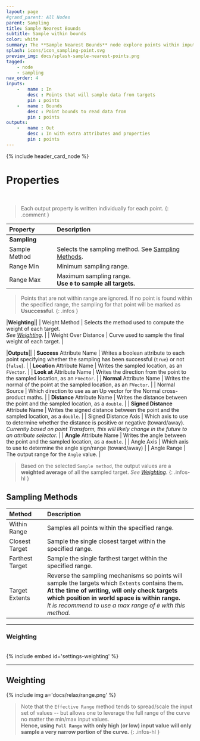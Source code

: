 ```yaml
---
layout: page
#grand_parent: All Nodes
parent: Sampling
title: Sample Nearest Bounds
subtitle: Sample within bounds
color: white
summary: The **Sample Nearest Bounds** node explore points within input bounds.
splash: icons/icon_sampling-point.svg
preview_img: docs/splash-sample-nearest-points.png
tagged: 
    - node
    - sampling
nav_order: 4
inputs:
    -   name : In
        desc : Points that will sample data from targets
        pin : points
    -   name : Bounds
        desc : Point bounds to read data from
        pin : points
outputs:
    -   name : Out
        desc : In with extra attributes and properties
        pin : points
---
```


{% include header_card_node %}

# Properties
<br>

> Each output property is written individually for each point.
{: .comment }

| Property       | Description          |
|:-------------|:------------------|
|**Sampling**||
| Sample Method          | Selects the sampling method. See [Sampling Methods](#sampling-methods). |
| Range Min          | Minimum sampling range. |
| Range Max          | Maximum sampling range.<br>**Use `0` to sample all targets.** |

> Points that are not within range are ignored.
> If no point is found within the specified range, the sampling for that point will be marked as **Usuccessful**.
{: .infos }

|**Weighting**||
| Weight Method          | Selects the method used to compute the weight of each target.<br>*See [Weighting](#weighting)*. |
| Weight Over Distance          | Curve used to sample the final weight of each target. |

|**Outputs**||
| **Success** Attribute Name     | Writes a boolean attribute to each point specifying whether the sampling has been successful (`true`) or not (`false`). |
| **Location** Attribute Name     | Writes the sampled location, as an `FVector`. |
| **Look at** Attribute Name     | Writes the direction from the point to the sampled location, as an `FVector`. |
| **Normal** Attribute Name     | Writes the normal of the point at the sampled location, as an `FVector`. |
| Normal Source | Which direction to use as an Up vector for the Normal cross-product maths. |
| **Distance** Attribute Name     | Writes the distance between the point and the sampled location, as a `double`. |
| **Signed Distance** Attribute Name     | Writes the signed distance between the point and the sampled location, as a `double`. |
| Signed Distance Axis | Which axis to use to determine whether the distance is positive or negative (toward/away).<br>*Currently based on point Transform, this will likely change in the future to an attribute selector.* |
| **Angle** Attribute Name     | Writes the angle between the point and the sampled location, as a `double`. |
| Angle Axis | Which axis to use to determine the angle sign/range (toward/away) |
| Angle Range | The output range for the `Angle` value. |

> Based on the selected `Sample method`, the output values are a **weighted average** of all the sampled target. 
> *See [Weighting](#weighting)*.
{: .infos-hl }

## Sampling Methods

| Method       | Description          |
|:-------------|:------------------|
| Within Range          | Samples all points within the specified range. |
| Closest Target          | Sample the single closest target within the specified range. |
| Farthest Target          | Sample the single farthest target within the specified range. |
| Target Extents          | Reverse the sampling mechanisms so points will sample the targets which `Extents` contains them.<br>**At the time of writing, will only check targets which position in world space is within range.**<br>*It is recommend to use a max range of `0` with this method.* |

---
### Weighting
<br>
{% include embed id='settings-weighting' %}

---
## Weighting

{% include img a='docs/relax/range.png' %} 

> Note that the `Effective Range` method tends to spread/scale the input set of values -- but allows one to leverage the full range of the curve no matter the min/max input values.  
> **Hence, using `Full Range` with only high (or low) input value will only sample a very narrow portion of the curve.**
{: .infos-hl }